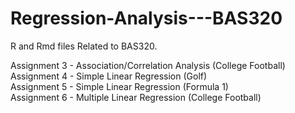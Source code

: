 # Regression-Analysis---BAS320
R and Rmd files Related to BAS320. 

Assignment 3 - Association/Correlation Analysis (College Football) <br>
Assignment 4 - Simple Linear Regression (Golf) <br>
Assignment 5 - Simple Linear Regression (Formula 1) <br>
Assignment 6 - Multiple Linear Regression (College Football) <br>

